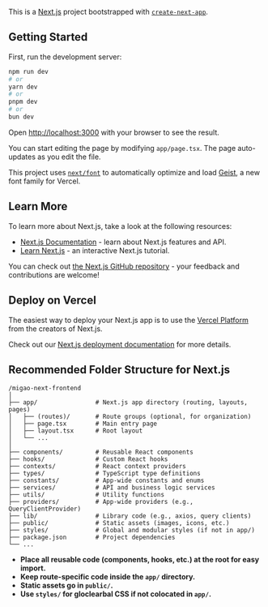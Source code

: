 This is a [Next.js](https://nextjs.org) project bootstrapped with [`create-next-app`](https://nextjs.org/docs/app/api-reference/cli/create-next-app).

## Getting Started

First, run the development server:

```bash
npm run dev
# or
yarn dev
# or
pnpm dev
# or
bun dev
```

Open [http://localhost:3000](http://localhost:3000) with your browser to see the result.

You can start editing the page by modifying `app/page.tsx`. The page auto-updates as you edit the file.

This project uses [`next/font`](https://nextjs.org/docs/app/building-your-application/optimizing/fonts) to automatically optimize and load [Geist](https://vercel.com/font), a new font family for Vercel.

## Learn More

To learn more about Next.js, take a look at the following resources:

- [Next.js Documentation](https://nextjs.org/docs) - learn about Next.js features and API.
- [Learn Next.js](https://nextjs.org/learn) - an interactive Next.js tutorial.

You can check out [the Next.js GitHub repository](https://github.com/vercel/next.js) - your feedback and contributions are welcome!

## Deploy on Vercel

The easiest way to deploy your Next.js app is to use the [Vercel Platform](https://vercel.com/new?utm_medium=default-template&filter=next.js&utm_source=create-next-app&utm_campaign=create-next-app-readme) from the creators of Next.js.

Check out our [Next.js deployment documentation](https://nextjs.org/docs/app/building-your-application/deploying) for more details.

## Recommended Folder Structure for Next.js

```
/migao-next-frontend
│
├── app/                # Next.js app directory (routing, layouts, pages)
│   ├── (routes)/       # Route groups (optional, for organization)
│   ├── page.tsx        # Main entry page
│   ├── layout.tsx      # Root layout
│   └── ...
│
├── components/         # Reusable React components
├── hooks/              # Custom React hooks
├── contexts/           # React context providers
├── types/              # TypeScript type definitions
├── constants/          # App-wide constants and enums
├── services/           # API and business logic services
├── utils/              # Utility functions
├── providers/          # App-wide providers (e.g., QueryClientProvider)
├── lib/                # Library code (e.g., axios, query clients)
├── public/             # Static assets (images, icons, etc.)
├── styles/             # Global and modular styles (if not in app/)
├── package.json        # Project dependencies
└── ...
```

- **Place all reusable code (components, hooks, etc.) at the root for easy import.**
- **Keep route-specific code inside the `app/` directory.**
- **Static assets go in `public/`.**
- **Use `styles/` for gloclearbal CSS if not colocated in `app/`.**
